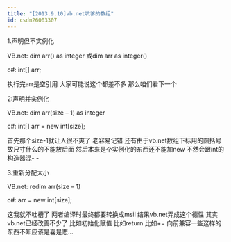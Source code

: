 ```yaml
---
title: "[2013.9.10]vb.net坑爹的数组"
id: csdn26003307
---
```


1.声明但不实例化

VB.net:
dim arr() as integer
或dim arr as integer()

c#: int[] arr;

执行完arr是空引用
大家可能说这个都差不多 那么咱们看下一个

2:声明并实例化

VB.net: dim arr(size – 1) as integer

c#: int[] arr = new int[size];

首先那个size-1就让人很不爽了 老容易记错
还有由于vb.net数组下标用的圆括号 故尺寸什么的不能放后面
然后本来是个实例化的东西还不能加new 不然会跟int的构造器混- -

3.重新分配大小

VB.net: redim arr(size – 1)

c#: arr = new int[size];

这我就不吐槽了
两者编译时最终都要转换成msil
结果vb.net弄成这个德性
其实vb.net已经改善不少了 比如初始化赋值 比如return 比如+=
向前兼容一些这样的东西不知应该是喜是悲…
